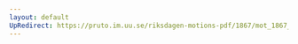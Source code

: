 ```yaml
---
layout: default
UpRedirect: https://pruto.im.uu.se/riksdagen-motions-pdf/1867/mot_1867__ak__118/mot_1867__ak__118-002.pdf
---
```

